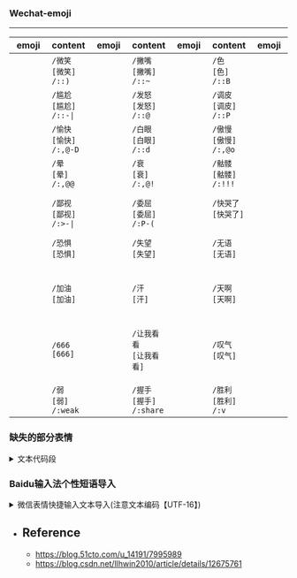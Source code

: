 <style>
    .sticker {
        width: 506px;
        height: 694px;
        font-size: 0;
        text-indent: -999em;
        background: url('https://static.wtfu.site/.images/other/misc/wechat-sticker-02.png') 0 0 no-repeat;
    }

    .small {
        background: url('https://static.wtfu.site/.images/other/misc/wechat-sticker-02.png') 0 0 no-repeat;
        vertical-align: middle;
        height: 53px !important;
        width: 53px;
        /* transform: scale(0.50); */
        /* margin-top: -5px;
        margin-left: -3px; */
    }
    .markdown-section {
        max-width: 100%;
    }
</style>

<div style="display: none">
    <div class="sticker"></div>
    <div>
        <div style='display: flex; margin-left: 90px ;margin-bottom: 40px'>
            <div class="small" style="margin-left: 10px; background-position: 0 0;"></div>
            <div class="sticker small" style="margin-left: 10px; background-position: -50px 0;"></div>
            <div class="sticker small" style="margin-left: 10px; background-position: -100px 0;"></div>
        </div>
        <div style='display: flex; margin-left: 90px ;margin-bottom: 40px'>
            <div class="small" style="margin-left: 10px; background-position: 0 -80px;"></div>
            <div class="sticker small" style="margin-left: 10px; background-position: -50px -80px;"></div>
            <div class="sticker small" style="margin-left: 10px; background-position: -100px -80px;"></div>
        </div>
        <div style='display: flex; margin-left: 90px ;margin-bottom: 40px'>
            <div class="small" style="margin-left: 10px; background-position: 0 -160px;"></div>
            <div class="sticker small" style="margin-left: 10px; background-position: -50px -160px;"></div>
            <div class="sticker small" style="margin-left: 10px; background-position: -100px -160px;"></div>
        </div>
    </div>
</div>

<!-- ![](/.images/other/misc/wechat-sticker.png ':size=50%') -->

### Wechat-emoji
<hr/>

| emoji | content | emoji | content | emoji | content | emoji | content | emoji | content | emoji | content | emoji | content | emoji | content | emoji | content | emoji | content |
| :-: | :- | :-: | :- | :-: | :- | :-: | :- | :-: | :- | :-: | :- | :-: | :- | :-: | :- | :-: | :- | :-: | :- |
| <div class="small" style="background-position: 0 0;"/>     | `/微笑`<br>`[微笑]`<br>`/::)`    | <div class="small" style="background-position: -50px 0;"/>        | `/撇嘴`<br>`[撇嘴]`<br>`/::~` | <div class="small" style="background-position: -100px 0;"/>       | `/色`<br>`[色]`<br>`/::B`     | <div class="small" style="background-position: -150px 0;"/>     | `/发呆`<br>`[发呆]`<br>`/::\|`      | <div class="small" style="background-position: -200px 0;"/>      | `/得意`<br>`[得意]`<br>`/:8-)` | <div class="small" style="background-position: -250px 0;"/>       | `/流泪`<br>`[流泪]`<br>`/::<` | <div class="small" style="background-position: -300px 0;"/>       | `/害羞`<br>`[害羞]`<br>`/::$` | <div class="small" style="background-position: -350px 0;"/>     | `/闭嘴`<br>`[闭嘴]`<br>`/::X` | <div class="small" style="background-position: -400px 0;"/>     | `/睡`<br>`[睡]`<br>`/::Z` | <div class="small" style="background-position: -450px 0;"/>     | `/大哭`<br>`[大哭]`<br>`/::'(` |
| <div class="small" style="background-position: 0 -80px;"/> | `/尴尬`<br>`[尴尬]`<br>`/::-\|`  | <div class="small" style="background-position: -50px -80px;"/>    | `/发怒`<br>`[发怒]`<br>`/::@` | <div class="small" style="background-position: -100px -80px;"/>   | `/调皮`<br>`[调皮]`<br>`/::P`  | <div class="small" style="background-position: -150px -80px;"/>     | `/呲牙`<br>`[呲牙]`<br>`/::D`   | <div class="small" style="background-position: -200px -80px;"/>  | `/惊讶`<br>`[惊讶]`<br>`/::O`  | <div class="small" style="background-position: -250px -80px;"/>   | `/难过`<br>`[难过]`<br>`/::(` | <div class="small" style="background-position: -300px -80px;"/>   | `/冷汗`<br>`[囧]`<br>`/:--b` | <div class="small" style="background-position: -350px -80px;"/>     | `/抓狂`<br>`[抓狂]`<br>`/::Q` | <div class="small" style="background-position: -400px -80px;"/>     | `/吐`<br>`[吐]`<br>`/::T` | <div class="small" style="background-position: -450px -80px;"/>     | `/偷笑`<br>`[偷笑]`<br>`/:,@P` |
| <div class="small" style="background-position: 0 -160px;"/> | `/愉快`<br>`[愉快]`<br>`/:,@-D`  | <div class="small" style="background-position: -50px -160px;"/>    | `/白眼`<br>`[白眼]`<br>`/::d` | <div class="small" style="background-position: -100px -160px;"/>   | `/傲慢`<br>`[傲慢]`<br>`/:,@o`  | <div class="small" style="background-position: -150px -160px;"/>     | `/困`<br>`[困]`<br>`/:\|-)`   | <div class="small" style="background-position: -200px -160px;"/>  | `/惊恐`<br>`[惊恐]`<br>`/::!`  | <div class="small" style="background-position: -250px -160px;"/>   | `/憨笑`<br>`[憨笑]`<br>`/::>` | <div class="small" style="background-position: -300px -160px;"/>   | `/悠闲`<br>`[悠闲]`<br>`/::,@` | <div class="small" style="background-position: -350px -160px;"/>     | `/咒骂`<br>`[咒骂]`<br>`/::-S` | <div class="small" style="background-position: -400px -160px;"/>     | `/疑问`<br>`[疑问]`<br>`/:?` | <div class="small" style="background-position: -450px -160px;"/>     | `/嘘`<br>`[嘘]`<br>`/:,@x` |
| <div class="small" style="background-position: 0 -240px;"/> | `/晕`<br>`[晕]`<br>`/:,@@`  | <div class="small" style="background-position: -50px -240px;"/>    | `/衰`<br>`[衰]`<br>`/:,@!` | <div class="small" style="background-position: -100px -240px;"/>   | `/骷髅`<br>`[骷髅]`<br>`/:!!!`  | <div class="small" style="background-position: -150px -240px;"/>     | `/敲打`<br>`[敲打]`<br>`/:xx`   | <div class="small" style="background-position: -200px -240px;"/>  | `/再见`<br>`[再见]`<br>`/:bye`  | <div class="small" style="background-position: -250px -240px;"/>   | `/擦汗`<br>`[擦汗]`<br>`/:wipe` | <div class="small" style="background-position: -300px -240px;"/>   | `/抠鼻`<br>`[抠鼻]`<br>`/:dig` | <div class="small" style="background-position: -350px -240px;"/>     | `/鼓掌`<br>`[鼓掌]`<br>`/:handclap` | <div class="small" style="background-position: -400px -240px;"/>     | `/坏笑`<br>`[坏笑]`<br>`/:B-)` | <div class="small" style="background-position: -450px -240px;"/>     | `/右哼哼`<br>`[右哼哼]`<br>`/:@>` |
| <div class="small" style="background-position: 0 -320px;"/> | `/鄙视`<br>`[鄙视]`<br>`/:>-\|`  | <div class="small" style="background-position: -50px -320px;"/>    | `/委屈`<br>`[委屈]`<br>`/:P-(` | <div class="small" style="background-position: -100px -320px;"/>   | `/快哭了`<br>`[快哭了]`<br>` `  | <div class="small" style="background-position: -150px -320px;"/>     | `/阴险`<br>`[阴险]`<br>`/:X-)`   | <div class="small" style="background-position: -200px -320px;"/>  | `/亲亲`<br>`[亲亲]`<br>`/::*`  | <div class="small" style="background-position: -250px -320px;"/>   | `/可怜`<br>`[可怜]`<br>`/:8*` | <div class="small" style="background-position: -300px -320px;"/>   | `/笑脸`<br>`[笑脸]`<br>` ` | <div class="small" style="background-position: -350px -320px;"/>     | `/生病`<br>`[生病]`<br>` ` | <div class="small" style="background-position: -400px -320px;"/>     | `/脸红`<br>`[脸红]`<br>` ` | <div class="small" style="background-position: -450px -320px;"/>     | `/破涕为笑`<br>`[破涕为笑]`<br>` ` |
| <div class="small" style="background-position: 0 -400px;"/> | `/恐惧`<br>`[恐惧]`<br>` `  | <div class="small" style="background-position: -50px -400px;"/>    | `/失望`<br>`[失望]`<br>` ` | <div class="small" style="background-position: -100px -400px;"/>   | `/无语`<br>`[无语]`<br>` `  | <div class="small" style="background-position: -150px -400px;"/>     | `/嘿哈`<br>`[嘿哈]`<br>` `   | <div class="small" style="background-position: -200px -400px;"/>  | `/捂脸`<br>`[捂脸]`<br>` `  | <div class="small" style="background-position: -250px -400px;"/>   | `/奸笑`<br>`[奸笑]`<br>` ` | <div class="small" style="background-position: -300px -400px;"/>   | `/机智`<br>`[机智]`<br>` ` | <div class="small" style="background-position: -350px -400px;"/>     | `/皱眉`<br>`[皱眉]`<br>` ` | <div class="small" style="background-position: -400px -400px;"/>     | `/耶`<br>`[耶]`<br>` ` | <div class="small" style="background-position: -450px -400px;"/>     | `/吃瓜`<br>`[吃瓜]`<br>` ` |
| <div class="small" style="background-position: 0 -480px;"/> | `/加油`<br>`[加油]`<br>` `  | <div class="small" style="background-position: -50px -480px;"/>    | `/汗`<br>`[汗]`<br>` ` | <div class="small" style="background-position: -100px -480px;"/>   | `/天啊`<br>`[天啊]`<br>` `  | <div class="small" style="background-position: -150px -480px;"/>     | `/Emm`<br>`[Emm]`<br>` `   | <div class="small" style="background-position: -200px -480px;"/>  | `/社会社会`<br>`[社会社会]`<br>` `  | <div class="small" style="background-position: -250px -480px;"/>   | `/旺柴`<br>`[旺柴]`<br>` ` | <div class="small" style="background-position: -300px -480px;"/>   | `/好的`<br>`[好的]`<br>` ` | <div class="small" style="background-position: -350px -480px;"/>     | `/打脸`<br>`[打脸]`<br>` ` | <div class="small" style="background-position: -400px -480px;"/>     | `/哇`<br>`[哇]`<br>` ` | <div class="small" style="background-position: -450px -480px;"/>     | `/翻白眼`<br>`[翻白眼]`<br>` ` |
| <div class="small" style="background-position: 0 -560px;"/> | `/666`<br>`[666]`<br>` `  | <div class="small" style="background-position: -50px -560px;"/>    | `/让我看看`<br>`[让我看看]`<br>` ` | <div class="small" style="background-position: -100px -560px;"/>   | `/叹气`<br>`[叹气]`<br>` `  | <div class="small" style="background-position: -150px -560px;"/>     | `/苦涩`<br>`[苦涩]`<br>` `   | <div class="small" style="background-position: -200px -560px;"/>  | `/裂开`<br>`[裂开]`<br>` `  | <div class="small" style="background-position: -250px -560px;"/>   | `/嘴唇`<br>`[嘴唇]`<br>`/:showlove` | <div class="small" style="background-position: -300px -560px;"/>   | `/爱心`<br>`[爱心]`<br>`/:heart` | <div class="small" style="background-position: -350px -560px;"/>     | `/心碎`<br>`[心碎]`<br>`/:break` | <div class="small" style="background-position: -400px -560px;"/>     | `/拥抱`<br>`[拥抱]`<br>`/:hug` | <div class="small" style="background-position: -450px -560px;"/>     | `/强`<br>`[强]`<br>`/:strong` |
| <div class="small" style="background-position: 0 -640px;"/> | `/弱`<br>`[弱]`<br>`/:weak`  | <div class="small" style="background-position: -50px -640px;"/>    | `/握手`<br>`[握手]`<br>`/:share` | <div class="small" style="background-position: -100px -640px;"/>   | `/胜利`<br>`[胜利]`<br>`/:v`  | <div class="small" style="background-position: -150px -640px;"/>     | `/抱拳`<br>`[抱拳]`<br>`/:@)`   | <div class="small" style="background-position: -200px -640px;"/>  | `/勾引`<br>`[勾引]`<br>`/:jj`  | <div class="small" style="background-position: -250px -640px;"/>   | `/拳头`<br>`[拳头]`<br>`/:@@` | <div class="small" style="background-position: -300px -640px;"/>   | `/OK`<br>`[OK]`<br>`/:ok` | <div class="small" style="background-position: -350px -640px;"/>     | `/合十`<br>`[合十]`<br>` ` | <div class="small" style="background-position: -400px -640px;"/>     | `/啤酒`<br>`[啤酒]`<br>`/:beer` | <div class="small" style="background-position: -450px -640px;"/>     | `/咖啡`<br>`[咖啡]`<br>`/:coffee` |

### 缺失的部分表情
<details><summary>文本代码段</summary>

```shell
/:,@f    奋斗
/:cake    蛋糕
/:gift    礼物
/:rose    玫瑰
/:kiss    献吻
/:love    爱情
/:lvu    爱你
/::-O    哈欠
/:no    NO
/::L    流汗
/::8    疯了
/:pd    菜刀
/:pig    猪头
/:fade    凋谢
/:li    闪电
/:bome    炸弹
/:kn    刀
/:shit    便便
/::+    酷
/:turn    回头
/:ladybug    瓢虫
/:#-0    激动
/:kotow    磕头
/:@x    吓
/:&-(    糗大了
/:<@    左哼哼
/:bad    差劲
/:shake    发抖
/:moon    月亮
/::g    饥饿
/:eat    吃饭
/:sun    太阳
/:hiphot    街舞
/:footb    足球
/:oo    乒乓
/:basketb    篮球
/:jump    跳跳
/:circle    转圈
/:skip    跳绳
/:<&    左太极
/:&>    右太极
/:<L>    飞吻
/:oY    投降
/:<W>    西瓜
/:<O>   怄火
```
</details>

### Baidu输入法个性短语导入
<details><summary>微信表情快捷输入文本导入(注意文本编码【UTF-16】)</summary>

```shell
[微信分组]
weixiao=1,[微笑]
piezui=1,[撇嘴]
se=1,[色]
fadai=1,[发呆]
deyi=1,[得意]
liulei=1,[流泪]
haixiu=1,[害羞]
bizui=1,[闭嘴]
shui=1,[睡]
daku=1,[大哭]

ganga=1,[尴尬]
fanu=1,[发怒]
tiaopi=1,[调皮]
ciya=1,[呲牙]
jingya=1,[惊讶]
nanguo=1,[难过]
jiong=1,[囧]
zhuakuang=1,[抓狂]
tu=1,[吐]
touxiao=1,[偷笑]

yukuai=1,[愉快]
baiyan=1,[白眼]
aoman=1,[傲慢]
kun=1,[困]
jingkong=1,[惊恐]
hanxiao=1,[憨笑]
youxian=1,[悠闲]
zhouma=1,[咒骂]
yiwen=1,[疑问]
xu=1,[嘘]

yun=1,[晕]
shuai=1,[衰]
kulou=1,[骷髅]
qiaoda=1,[敲打]
zaijian=1,[再见]
cahan=1,[擦汗]
koubi=1,[抠鼻]
guzhang=1,[鼓掌]
huaixiao=1,[坏笑]
youhengheng=1,[右哼哼]

bishi=1,[鄙视]
weiqu=1,[委屈]
kuaikule=1,[快哭了]
yinxian=1,[阴险]
qinqin=1,[亲亲]
kelian=1,[可怜]
xiaolian=1,[笑脸]
shengbing=1,[生病]
lianhong=1,[脸红]
potiweixiao=1,[破涕为笑]

kongju=1,[恐惧]
shiwang=1,[失望]
wuyu=1,[无语]
heiha=1,[嘿哈]
wulian=1,[捂脸]
jianxiao=1,[奸笑]
jizhi=1,[机智]
zhoumei=1,[皱眉]
ye=1,[耶]
chigua=1,[吃瓜]

jiayou=1,[加油]
han=1,[汗]
tiana=1,[天啊]
emm=1,[Emm]
shehuishehui=1,[社会社会]
wangchai=1,[旺柴]
haode=1,[好的]
dalian=1,[打脸]
wa=1,[哇]
fanbaiyan=1,[翻白眼]

liu=1,[666]
rangwokankan=1,[让我看看]
tanqi=1,[叹气]
kuse=1,[苦涩]
liekai=1,[裂开]
zuichun=1,[嘴唇]
aixin=1,[爱心]
xinsui=1,[心碎]
yongbao=1,[拥抱]
qiang=1,[强]

ruo=1,[弱]
woshou=1,[握手]
shengli=1,[胜利]
baoquan=1,[抱拳]
gouyin=1,[勾引]
quantou=1,[拳头]
ok=1,[OK]
heshi=1,[合十]
pijiu=1,[啤酒]
cafei=1,[咖啡]
```

</details>

* ## Reference

    + https://blog.51cto.com/u_14191/7995989
    + https://blog.csdn.net/llhwin2010/article/details/12675761